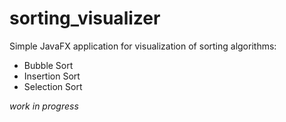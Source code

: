 # sorting_visualizer
Simple JavaFX application for visualization of sorting algorithms:
- Bubble Sort
- Insertion Sort
- Selection Sort

*work in progress*
